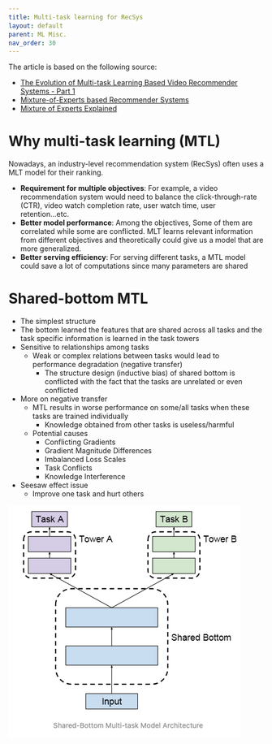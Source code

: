 ```yaml
---
title: Multi-task learning for RecSys
layout: default
parent: ML Misc.
nav_order: 30
---
```


The article is based on the following source:
- [The Evolution of Multi-task Learning Based Video Recommender Systems - Part 1](https://blog.reachsumit.com/posts/2024/06/multi-task-video-recsys-p1/)
- [Mixture-of-Experts based Recommender Systems](https://blog.reachsumit.com/posts/2023/04/moe-for-recsys/)
- [Mixture of Experts Explained](https://blog.reachsumit.com/posts/2023/04/moe-for-recsys/)

# Why multi-task learning (MTL)
Nowadays, an industry-level recommendation system (RecSys) often uses a MLT model for their ranking. 
- **Requirement for multiple objectives**: For example, a video recommendation system would need to balance the click-through-rate (CTR), video watch completion rate, user watch time, user retention...etc.
- **Better model performance**: Among the objectives, Some of them are correlated while some are conflicted. MLT learns relevant information from different objectives and theoretically could give us a model that are more generalized.
- **Better serving efficiency**: For serving different tasks, a MTL model could save a lot of computations since many parameters are shared 

# Shared-bottom MTL
- The simplest structure
- The bottom learned the features that are shared across all tasks and the task specific information is learned in the task towers
- Sensitive to relationships among tasks
  - Weak or complex relations between tasks would lead to performance degradation (negative transfer)
    - The structure design (inductive bias) of shared bottom is conflicted with the fact that the tasks are unrelated or even conflicted
- More on negative transfer
    - MTL results in worse performance on some/all tasks when these tasks are trained individually
        - Knowledge obtained from other tasks is useless/harmful
    - Potential causes
        - Conflicting Gradients
        - Gradient Magnitude Differences
        - Imbalanced Loss Scales
        - Task Conflicts
        - Knowledge Interference
- Seesaw effect issue
    - Improve one task and hurt others

![shared_bottom_mlt](/docs/ml_misc/mtl_recsys/images/shared_bottom_mtl.png)